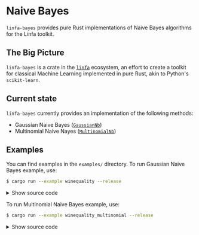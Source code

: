 # Naive Bayes

`linfa-bayes` provides pure Rust implementations of Naive Bayes algorithms for the Linfa toolkit.

## The Big Picture

`linfa-bayes` is a crate in the [`linfa`](https://crates.io/crates/linfa) ecosystem, an effort to create a toolkit for classical Machine Learning implemented in pure Rust, akin to Python's `scikit-learn`.

## Current state

`linfa-bayes` currently provides an implementation of the following methods: 

- Gaussian Naive Bayes ([`GaussianNb`](crate::GaussianNb))
- Multinomial Naive Nayes ([`MultinomialNb`](crate::MultinomialNb))

## Examples

You can find examples in the `examples/` directory. To run Gaussian Naive Bayes example, use:

```bash
$ cargo run --example winequality --release
```

<details>
<summary style="cursor: pointer; display:list-item;">
Show source code
</summary>

```rust, no_run
use linfa::metrics::ToConfusionMatrix;
use linfa::traits::{Fit, Predict};
use linfa_bayes::{GaussianNb, Result};

// Read in the dataset and convert targets to binary data
let (train, valid) = linfa_datasets::winequality()
    .map_targets(|x| if *x > 6 { "good" } else { "bad" })
    .split_with_ratio(0.9);

// Train the model
let model = GaussianNb::params().fit(&train)?;

// Predict the validation dataset
let pred = model.predict(&valid);

// Construct confusion matrix
let cm = pred.confusion_matrix(&valid)?;

// classes    | bad        | good      
// bad        | 130        | 12        
// good       | 7          | 10    
//
// accuracy 0.8805031, MCC 0.45080978
println!("{:?}", cm);
println!("accuracy {}, MCC {}", cm.accuracy(), cm.mcc());
# Result::Ok(())
```
</details>

To run Multinomial Naive Bayes example, use:

```bash
$ cargo run --example winequality_multinomial --release
```

<details>
<summary style="cursor: pointer; display:list-item;">
Show source code
</summary>

```rust, no_run
use linfa::metrics::ToConfusionMatrix;
use linfa::traits::{Fit, Predict};
use linfa_bayes::{MultinomialNb, Result};

// Read in the dataset and convert targets to binary data
let (train, valid) = linfa_datasets::winequality()
    .map_targets(|x| if *x > 6 { "good" } else { "bad" })
    .split_with_ratio(0.9);

// Train the model
let model = MultinomialNb::params().fit(&train)?;

// Predict the validation dataset
let pred = model.predict(&valid);

// Construct confusion matrix
let cm = pred.confusion_matrix(&valid)?;
// classes    | bad        | good      
// bad        | 88         | 54        
// good       | 10         | 7         

// accuracy 0.5974843, MCC 0.02000631
println!("{:?}", cm);
println!("accuracy {}, MCC {}", cm.accuracy(), cm.mcc());
# Result::Ok(())
```
</details>
